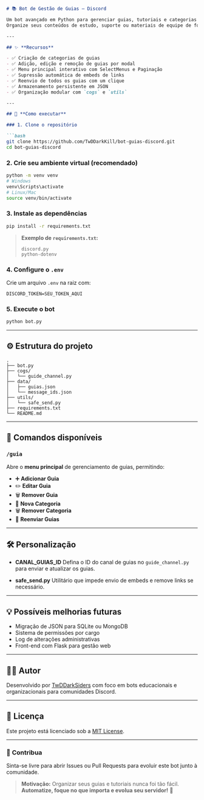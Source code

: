 ````markdown
# 📚 Bot de Gestão de Guias – Discord

Um bot avançado em Python para gerenciar guias, tutoriais e categorias em canais do Discord.
Organize seus conteúdos de estudo, suporte ou materiais de equipe de forma interativa, moderna e totalmente personalizável.

---

## ✨ **Recursos**

- ✅ Criação de categorias de guias
- ✅ Adição, edição e remoção de guias por modal
- ✅ Menu principal interativo com SelectMenus e Paginação
- ✅ Supressão automática de embeds de links
- ✅ Reenvio de todos os guias com um clique
- ✅ Armazenamento persistente em JSON
- ✅ Organização modular com `cogs` e `utils`

---

## 🚀 **Como executar**

### 1. Clone o repositório

```bash
git clone https://github.com/TwDDarkKill/bot-guias-discord.git
cd bot-guias-discord
````

### 2. Crie seu ambiente virtual (recomendado)

```bash
python -m venv venv
# Windows
venv\Scripts\activate
# Linux/Mac
source venv/bin/activate
```

### 3. Instale as dependências

```bash
pip install -r requirements.txt
```

> **Exemplo de `requirements.txt`:**
>
> ```
> discord.py
> python-dotenv
> ```

### 4. Configure o `.env`

Crie um arquivo `.env` na raiz com:

```
DISCORD_TOKEN=SEU_TOKEN_AQUI
```

### 5. Execute o bot

```bash
python bot.py
```

---

## ⚙️ **Estrutura do projeto**

```
.
├── bot.py
├── cogs/
│   └── guide_channel.py
├── data/
│   ├── guias.json
│   └── message_ids.json
├── utils/
│   └── safe_send.py
├── requirements.txt
└── README.md
```

---

## 📝 **Comandos disponíveis**

### `/guia`

Abre o **menu principal** de gerenciamento de guias, permitindo:

* ➕ **Adicionar Guia**
* ✏️ **Editar Guia**
* 🗑️ **Remover Guia**
* 📁 **Nova Categoria**
* 🗑️ **Remover Categoria**
* 🔄 **Reenviar Guias**

---

## 🛠 **Personalização**

* **CANAL\_GUIAS\_ID**
  Defina o ID do canal de guias no `guide_channel.py` para enviar e atualizar os guias.

* **safe\_send.py**
  Utilitário que impede envio de embeds e remove links se necessário.

---

## 💡 **Possíveis melhorias futuras**

* Migração de JSON para SQLite ou MongoDB
* Sistema de permissões por cargo
* Log de alterações administrativas
* Front-end com Flask para gestão web

---

## 🧑‍💻 **Autor**

Desenvolvido por [TwDDarkSiders](https://github.com/TwDDarkKill) com foco em bots educacionais e organizacionais para comunidades Discord.

---

## 📜 **Licença**

Este projeto está licenciado sob a [MIT License](LICENSE).

---

### 🎯 **Contribua**

Sinta-se livre para abrir Issues ou Pull Requests para evoluir este bot junto à comunidade.

> **Motivação:**
> Organizar seus guias e tutoriais nunca foi tão fácil. **Automatize, foque no que importa e evolua seu servidor!** 🚀

```
